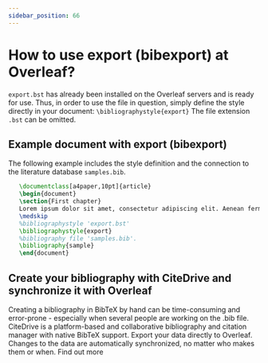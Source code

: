 ```yaml
---
sidebar_position: 66
---
```


# How to use export (bibexport) at Overleaf?
`export.bst` has already been installed on the Overleaf servers and is ready for use. Thus, in order to use the file in question, simply define the style directly in your document: `\bibliographystyle{export}` The file extension `.bst` can be omitted.

## Example document with export (bibexport)
The following example includes the style definition and the connection to the literature database `samples.bib`.
```tex
   \documentclass[a4paper,10pt]{article}
   \begin{document}
   \section{First chapter}
   Lorem ipsum dolor sit amet, consectetur adipiscing elit. Aenean fermentum justo massa, ut maximus mauris sodales et. Aenean vel elit a erat rhoncus pharetra.
   \medskip
   %bibliographystyle 'export.bst'
   \bibliographystyle{export}
   %bibliography file 'samples.bib'.
   \bibliography{sample}
   \end{document}
```

## Create your bibliography with CiteDrive and synchronize it with Overleaf
Creating a bibliography in BibTeX by hand can be time-consuming and error-prone - especially when several people are working on the .bib file. CiteDrive is a platform-based and collaborative bibliography and citation manager with native BibTeX support. Export your data directly to Overleaf. Changes to the data are automatically synchronized, no matter who makes them or when. Find out more